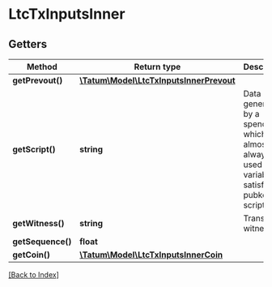 # LtcTxInputsInner

## Getters

Method | Return type | Description | Notes
------------ | ------------- | ------------- | -------------
**getPrevout()** | [**\Tatum\Model\LtcTxInputsInnerPrevout**](LtcTxInputsInnerPrevout.md) |  | [optional]
**getScript()** | **string** | Data generated by a spender which is almost always used as variables to satisfy a pubkey script. | [optional]
**getWitness()** | **string** | Transaction witness. | [optional]
**getSequence()** | **float** |  | [optional]
**getCoin()** | [**\Tatum\Model\LtcTxInputsInnerCoin**](LtcTxInputsInnerCoin.md) |  | [optional]

[[Back to Index]](../index.md)
